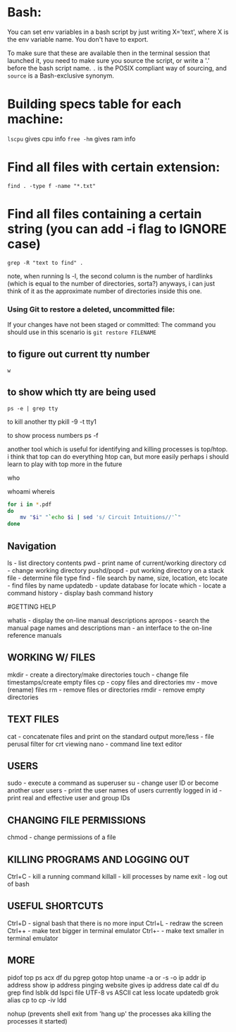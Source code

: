 # Bash:

You can set env variables in a bash script by just writing X='text', where X is the env variable name. You don't have to export.

To make sure that these are available then in the terminal session that launched it, you need to make sure you source the script, or write a '.' before the bash script name. `.` is the POSIX compliant way of sourcing, and `source` is a Bash-exclusive synonym.


# Building specs table for each machine:

`lscpu` gives cpu info
`free -hm` gives ram info


# Find all files with certain extension:

`find . -type f -name "*.txt"`


# Find all files containing a certain string (you can add -i flag to IGNORE case)

`grep -R "text to find" .`

note, when running ls -l, the second column is the number of hardlinks (which is equal to the number of directories, sorta?) anyways, i can just think of it as the approximate number of directories inside this one.

### Using Git to restore a deleted, uncommitted file:
If your changes have not been staged or committed: The command you should use in this scenario is `git restore FILENAME`


## to figure out current tty number

`w`


## to show which tty are being used

```
ps -e | grep tty
```

to kill another tty
pkill -9 -t tty1

to show process numbers
ps -f

another tool which is useful for identifying and killing processes is top/htop.
i think that top can do everything htop can, but more easily
perhaps i should learn to play with top more in the future


who

whoami
whereis


```bash
for i in *.pdf
do
    mv "$i" "`echo $i | sed 's/ Circuit Intuitions//'`"
done
```

## Navigation

ls - list directory contents
pwd - print name of current/working directory
cd - change working directory
pushd/popd - put working directory on a stack
file - determine file type
find - file search by name, size, location, etc
locate - find files by name
updatedb - update database for locate
which - locate a command
history - display bash command history

#GETTING HELP

whatis - display the on-line manual descriptions
apropos - search the manual page names and descriptions
man - an interface to the on-line reference manuals

## WORKING W/ FILES

mkdir - create a directory/make directories
touch - change file timestamps/create empty files
cp - copy files and directories
mv - move (rename) files
rm - remove files or directories
rmdir - remove empty directories

## TEXT FILES

cat - concatenate files and print on the standard output
more/less - file perusal filter for crt viewing
nano - command line text editor

## USERS

sudo - execute a command as superuser
su - change user ID or become another user
users - print the user names of users currently logged in
id - print real and effective user and group IDs

## CHANGING FILE PERMISSIONS

chmod - change permissions of a file

## KILLING PROGRAMS AND LOGGING OUT

Ctrl+C - kill a running command
killall - kill processes by name
exit - log out of bash

## USEFUL SHORTCUTS

Ctrl+D - signal bash that there is no more input
Ctrl+L - redraw the screen
Ctrl++ - make text bigger in terminal emulator
Ctrl+- - make text smaller in terminal emulator

## MORE

pidof
top
ps acx
df
du
pgrep
gotop
htop
uname -a or -s -o
ip addr
ip address show
ip address
pinging website gives ip address
date
cal
df
du
grep
find
lsblk
dd
lspci
file
UTF-8 vs ASCII
cat
less
locate
updatedb
grok
alias cp to cp -iv
ldd

nohup (prevents shell exit from 'hang up' the processes aka killing the processes it started)